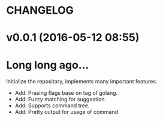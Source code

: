CHANGELOG
=========

# v0.0.1 (2016-05-12 08:55)

# Long long ago...

Initialize the repository, implements many important features.

* Add: Prasing flags base on tag of golang.
* Add: Fuzzy matching for suggestion.
* Add: Supports command tree.
* Add: Pretty output for usage of command
